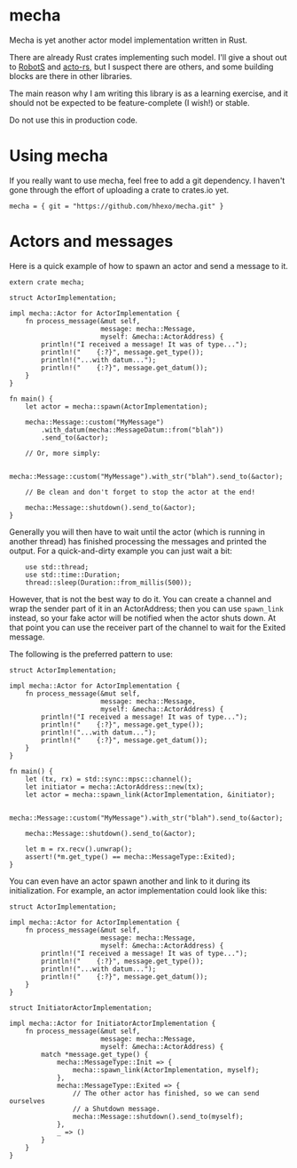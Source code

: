 # mecha

Mecha is yet another actor model implementation written in Rust.

There are already Rust crates implementing such model. I'll give a shout out
to [RobotS](https://github.com/gamazeps/RobotS) and
[acto-rs](https://github.com/dbeck/acto-rs), but I suspect there are others,
and some building blocks are there in other libraries.

The main reason why I am writing this library is as a learning exercise, and
it should not be expected to be feature-complete (I wish!) or stable.

Do not use this in production code.

# Using mecha

If you really want to use mecha, feel free to add a git dependency. I
haven't gone through the effort of uploading a crate to crates.io yet.

`mecha = { git = "https://github.com/hhexo/mecha.git" }`

# Actors and messages

Here is a quick example of how to spawn an actor and send a message to it.

```
extern crate mecha;

struct ActorImplementation;

impl mecha::Actor for ActorImplementation {
    fn process_message(&mut self,
                       message: mecha::Message,
                       myself: &mecha::ActorAddress) {
        println!("I received a message! It was of type...");
        println!("    {:?}", message.get_type());
        println!("...with datum...");
        println!("    {:?}", message.get_datum());
    }
}

fn main() {
    let actor = mecha::spawn(ActorImplementation);

    mecha::Message::custom("MyMessage")
        .with_datum(mecha::MessageDatum::from("blah"))
        .send_to(&actor);

    // Or, more simply:

    mecha::Message::custom("MyMessage").with_str("blah").send_to(&actor);

    // Be clean and don't forget to stop the actor at the end!

    mecha::Message::shutdown().send_to(&actor);
}
```

Generally you will then have to wait until the actor (which is running in
another thread) has finished processing the messages and printed the output.
For a quick-and-dirty example you can just wait a bit:

```
    use std::thread;
    use std::time::Duration;
    thread::sleep(Duration::from_millis(500));
```

However, that is not the best way to do it. You can create a channel and
wrap the sender part of it in an ActorAddress; then you can use `spawn_link`
instead, so your fake actor will be notified when the actor shuts down. At
that point you can use the receiver part of the channel to wait for the
Exited message.

The following is the preferred pattern to use:

```
struct ActorImplementation;

impl mecha::Actor for ActorImplementation {
    fn process_message(&mut self,
                       message: mecha::Message,
                       myself: &mecha::ActorAddress) {
        println!("I received a message! It was of type...");
        println!("    {:?}", message.get_type());
        println!("...with datum...");
        println!("    {:?}", message.get_datum());
    }
}

fn main() {
    let (tx, rx) = std::sync::mpsc::channel();
    let initiator = mecha::ActorAddress::new(tx);
    let actor = mecha::spawn_link(ActorImplementation, &initiator);

    mecha::Message::custom("MyMessage").with_str("blah").send_to(&actor);

    mecha::Message::shutdown().send_to(&actor);

    let m = rx.recv().unwrap();
    assert!(*m.get_type() == mecha::MessageType::Exited);
}
```
You can even have an actor spawn another and link to it during its
initialization. For example, an actor implementation could look like this:

```
struct ActorImplementation;

impl mecha::Actor for ActorImplementation {
    fn process_message(&mut self,
                       message: mecha::Message,
                       myself: &mecha::ActorAddress) {
        println!("I received a message! It was of type...");
        println!("    {:?}", message.get_type());
        println!("...with datum...");
        println!("    {:?}", message.get_datum());
    }
}

struct InitiatorActorImplementation;

impl mecha::Actor for InitiatorActorImplementation {
    fn process_message(&mut self,
                       message: mecha::Message,
                       myself: &mecha::ActorAddress) {
        match *message.get_type() {
            mecha::MessageType::Init => {
                mecha::spawn_link(ActorImplementation, myself);
            },
            mecha::MessageType::Exited => {
                // The other actor has finished, so we can send ourselves
                // a Shutdown message.
                mecha::Message::shutdown().send_to(myself);
            },
            _ => ()
        }
    }
}
```

